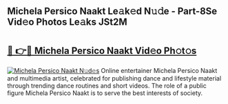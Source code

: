 ## Michela Persico Naakt Le𝚊k𝚎d N𝚞𝚍e - Part-8Se Vid𝚎o Photos Le𝚊ks JSt2M

# <h2><a href="http://fb0na6b.evod.top/?m=Michela+Persico+Naakt">🔗 👉🔴 Michela Persico Naakt Vid𝚎o Ph𝚘t𝚘s</a></h2>

[![Michela Persico Naakt N𝚞d𝚎s](https://i.imgur.com/8V9OHl7.gif)](http://fb0na6b.evod.top/?m=Michela+Persico+Naakt)
Online entertainer Michela Persico Naakt and multimedia artist, celebrated for publishing dance and lifestyle material through trending dance routines and short videos. The role of a public figure Michela Persico Naakt is to serve the best interests of society. 
